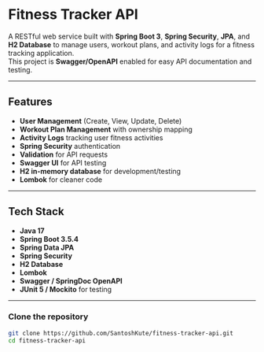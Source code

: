 # Fitness Tracker API

A RESTful web service built with **Spring Boot 3**, **Spring Security**, **JPA**, and **H2 Database** to manage users, workout plans, and activity logs for a fitness tracking application.  
This project is **Swagger/OpenAPI** enabled for easy API documentation and testing.

---

## Features
- **User Management** (Create, View, Update, Delete)
- **Workout Plan Management** with ownership mapping
- **Activity Logs** tracking user fitness activities
- **Spring Security** authentication
- **Validation** for API requests
- **Swagger UI** for API testing
- **H2 in-memory database** for development/testing
- **Lombok** for cleaner code

---

## Tech Stack
- **Java 17**
- **Spring Boot 3.5.4**
- **Spring Data JPA**
- **Spring Security**
- **H2 Database**
- **Lombok**
- **Swagger / SpringDoc OpenAPI**
- **JUnit 5 / Mockito** for testing

---
### Clone the repository
```bash
git clone https://github.com/SantoshKute/fitness-tracker-api.git
cd fitness-tracker-api
